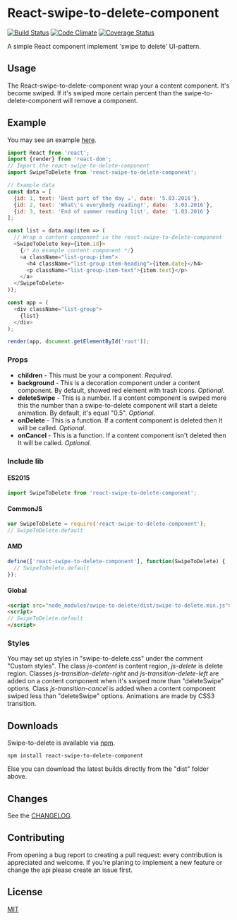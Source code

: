 # React-swipe-to-delete-component
 [![Build Status](https://travis-ci.org/gaer87/react-swipe-to-delete-component.svg?branch=master)](https://travis-ci.org/gaer87/react-swipe-to-delete-component)
 [![Code Climate](https://codeclimate.com/github/gaer87/react-swipe-to-delete-component/badges/gpa.svg)](https://codeclimate.com/github/gaer87/react-swipe-to-delete-component)
 [![Coverage Status](https://coveralls.io/repos/github/gaer87/react-swipe-to-delete-component/badge.svg?branch=master)](https://coveralls.io/github/gaer87/react-swipe-to-delete-component?branch=master)

A simple React component implement 'swipe to delete' UI-pattern.

## Usage
The React-swipe-to-delete-component wrap your a content component. It's become swiped. If it's swiped more certain percent than the swipe-to-delete-component will remove a component.

## Example
You may see an example [here](http://gaer87.github.io/react-swipe-to-delete-component/example/).
```js
import React from 'react';
import {render} from 'react-dom';
// Import the react-swipe-to-delete-component
import SwipeToDelete from 'react-swipe-to-delete-component';

// Example data
const data = [
  {id: 1, text: 'Best part of the day ☕', date: '5.03.2016'},
  {id: 2, text: 'What\'s everybody reading?', date: '3.03.2016'},
  {id: 3, text: 'End of summer reading list', date: '1.03.2016'}
];

const list = data.map(item => (
  // Wrap a content component in the react-swipe-to-delete-component
  <SwipeToDelete key={item.id}>
    {/* An example content component */}
    <a className="list-group-item">
      <h4 className="list-group-item-heading">{item.date}</h4>
      <p className="list-group-item-text">{item.text}</p>
    </a>
  </SwipeToDelete>
));

const app = (
  <div className="list-group">
    {list}
  </div>
);

render(app, document.getElementById('root'));
```

### Props
- **children** - This must be your a component. *Required*.
- **background** - This is a decoration component under a content component. By default, showed red element with trash icons. *Optional*.
- **deleteSwipe** - This is a number. If a content component is swiped more this the number than a swipe-to-delete component will start a delete animation. By default, it's equal "0.5". *Optional*.
- **onDelete** - This is a function. If a content component is deleted then It will be called. *Optional*.
- **onCancel** - This is a function. If a content component isn't deleted then It will be called. *Optional*.

### Include lib
#### ES2015
```js
import SwipeToDelete from 'react-swipe-to-delete-component';
```
#### CommonJS
```js
var SwipeToDelete = require('react-swipe-to-delete-component');
// SwipeToDelete.default
```
#### AMD
```js
define(['react-swipe-to-delete-component'], function(SwipeToDelete) {
  // SwipeToDelete.default
});
```
#### Global
```html
<script src="node_modules/swipe-to-delete/dist/swipe-to-delete.min.js"></script>
<script>
// SwipeToDelete.default
</script>
```

### Styles
You may set up styles in "swipe-to-delete.css" under the comment "Custom styles". The class *js-content* is content region, *js-delete* is delete region. Classes *js-transition-delete-right* and *js-transition-delete-left* are added on a content component when it's swiped more than "deleteSwipe" options. Class *js-transition-cancel* is added when a content component swiped less than "deleteSwipe" options. Animations are made by CSS3 transition.

## Downloads
Swipe-to-delete is available via [npm](https://www.npmjs.com/package/react-swipe-to-delete-component).
```
npm install react-swipe-to-delete-component
```
Else you can download the latest builds directly from the "dist" folder above.

## Changes

See the [CHANGELOG](CHANGELOG.md).

## Contributing
From opening a bug report to creating a pull request: every contribution is appreciated and welcome. If you're planing to implement a new feature or change the api please create an issue first.

## License
[MIT](http://www.opensource.org/licenses/mit-license.php)
